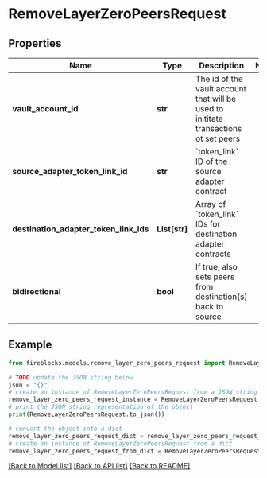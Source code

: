 # RemoveLayerZeroPeersRequest


## Properties

Name | Type | Description | Notes
------------ | ------------- | ------------- | -------------
**vault_account_id** | **str** | The id of the vault account that will be used to inititate transactions ot set peers | 
**source_adapter_token_link_id** | **str** | &#x60;token_link&#x60; ID of the source adapter contract | 
**destination_adapter_token_link_ids** | **List[str]** | Array of &#x60;token_link&#x60; IDs for destination adapter contracts | 
**bidirectional** | **bool** | If true, also sets peers from destination(s) back to source | 

## Example

```python
from fireblocks.models.remove_layer_zero_peers_request import RemoveLayerZeroPeersRequest

# TODO update the JSON string below
json = "{}"
# create an instance of RemoveLayerZeroPeersRequest from a JSON string
remove_layer_zero_peers_request_instance = RemoveLayerZeroPeersRequest.from_json(json)
# print the JSON string representation of the object
print(RemoveLayerZeroPeersRequest.to_json())

# convert the object into a dict
remove_layer_zero_peers_request_dict = remove_layer_zero_peers_request_instance.to_dict()
# create an instance of RemoveLayerZeroPeersRequest from a dict
remove_layer_zero_peers_request_from_dict = RemoveLayerZeroPeersRequest.from_dict(remove_layer_zero_peers_request_dict)
```
[[Back to Model list]](../README.md#documentation-for-models) [[Back to API list]](../README.md#documentation-for-api-endpoints) [[Back to README]](../README.md)



